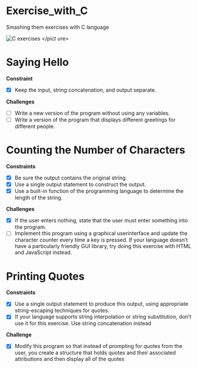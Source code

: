 # Exercise_with_C
Smashing them exercises with C language

 <picture> <source media="(prefers-color-scheme: dark)" srcset="https://i.imgur.com/9A2r2U5.jpg"> <source media="(prefers-color-scheme: light)" srcset="https://i.imgur.com/9A2r2U5.jpg"> <img alt="C exercises" src="https://i.imgur.com/9A2r2U5.jpg"> </pict    ure>

# Saying Hello
**Constraint**
- [x] Keep the input, string concatenation, and output separate.

**Challenges**
- [ ] Write a new version of the program without using any
variables.
- [ ] Write a version of the program that displays different
greetings for different people.

# Counting the Number of Characters
**Constraints**
- [x] Be sure the output contains the original string.
- [x] Use a single output statement to construct the output.
- [x] Use a built-in function of the programming language to
determine the length of the string.

**Challenges**
- [x] If the user enters nothing, state that the user must enter
something into the program.
- [ ] Implement this program using a graphical userinterface
and update the character counter every time a key is
pressed. If your language doesn’t have a particularly
friendly GUI library, try doing this exercise with HTML
and JavaScript instead.

# Printing Quotes
**Constraints**
- [x] Use a single output statement to produce this output,
using appropriate string-escaping techniques for quotes.
- [x] If your language supports string interpolation or string
substitution, don’t use it for this exercise. Use string
concatenation instead

**Challenge**
- [x] Modify this program so that
instead of prompting for quotes from the user, you create a structure that holds quotes and their associated
attributions and then display all of the quotes
